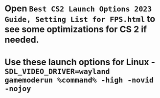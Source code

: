 # Open `Best CS2 Launch Options 2023 Guide, Setting List for FPS.html` to see some optimizations for CS 2 if needed.

# Use these launch options for Linux - `SDL_VIDEO_DRIVER=wayland gamemoderun %command% -high -novid -nojoy`
